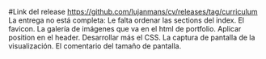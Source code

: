 #Link del release https://github.com/lujanmans/cv/releases/tag/curriculum
La entrega no está completa:
Le falta ordenar las sections del index.
El favicon.
La galería de imágenes que va en el html de portfolio.
Aplicar position en el header.
Desarrollar más el CSS.
La captura de pantalla de la visualización.
El comentario del tamaño de pantalla.
